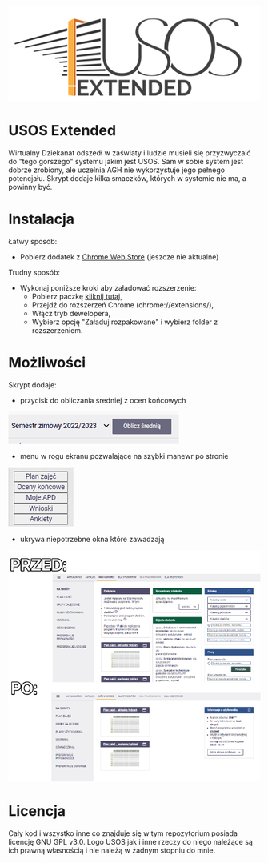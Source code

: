 ![banner](https://github.com/engdave/usos-extended/blob/main/pictures/usoslogo1_plain_white_4000.png)

# USOS Extended

Wirtualny Dziekanat odszedł w zaświaty i ludzie musieli się przyzwyczaić do "tego gorszego" systemu jakim jest USOS. Sam w sobie system jest dobrze zrobiony, ale uczelnia AGH nie wykorzystuje jego pełnego potencjału. Skrypt dodaje kilka smaczków, których w systemie nie ma, a powinny być.

# Instalacja

Łatwy sposób:
- Pobierz dodatek z [Chrome Web Store](https://chrome.google.com/webstore/category/extensions) (jeszcze nie aktualne)

Trudny sposób:
- Wykonaj poniższe kroki aby załadować rozszerzenie:
  - Pobierz paczkę [kliknij tutaj](https://github.com/engdave/usos-extended/archive/refs/heads/main.zip),
  - Przejdź do rozszerzeń Chrome (chrome://extensions/),
  - Włącz tryb dewelopera,
  - Wybierz opcję "Załaduj rozpakowane" i wybierz folder z rozszerzeniem.


# Możliwości

Skrypt dodaje:
- przycisk do obliczania średniej z ocen końcowych

![Obliczanie średniej](https://github.com/engdave/usos-extended/blob/main/pictures/obliczanie_sr.png)

- menu w rogu ekranu pozwalające na szybki manewr po stronie

![Menu](https://github.com/engdave/usos-extended/blob/main/pictures/menu.png)

- ukrywa niepotrzebne okna które zawadzają

![Kafelki](https://github.com/engdave/usos-extended/blob/main/pictures/kafelki.png)

# Licencja

Cały kod i wszystko inne co znajduje się w tym repozytorium posiada licencję GNU GPL v3.0.
Logo USOS jak i inne rzeczy do niego należące są ich prawną własnością i nie należą w żadnym stopniu do mnie.
